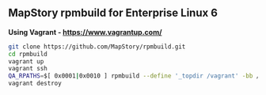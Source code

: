 MapStory rpmbuild for Enterprise Linux 6
----------------------

__Using Vagrant - https://www.vagrantup.com/__

```bash
git clone https://github.com/MapStory/rpmbuild.git
cd rpmbuild
vagrant up
vagrant ssh
QA_RPATHS=$[ 0x0001|0x0010 ] rpmbuild --define '_topdir /vagrant' -bb /vagrant/SPECS/mapstory.spec
vagrant destroy
```